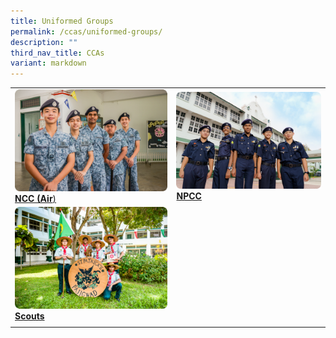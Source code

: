 ```yaml
---
title: Uniformed Groups
permalink: /ccas/uniformed-groups/
description: ""
third_nav_title: CCAs
variant: markdown
---
```

|||
|-----|-----|
|<a href="/cca/uniformed-groups/ncc-air/"><img src="/images/Updated%20photos%20for%20CCA/ncc-air.png"></a>[**NCC (Air**)](/cca/uniformed-groupss/ncc-air/) | <a href="/cca/uniformed-groups/npcc/"><img src="/images/npcc2022.png"></a>[**NPCC**](/cca/uniformed-groups/npcc/)| 
|<a href="/cca/uniformed-groups/scouts/"><img src="/images/Updated%20photos%20for%20CCA/scouts.png"></a>[**Scouts**](/cca/uniformed-groups/scouts/) | |
||||